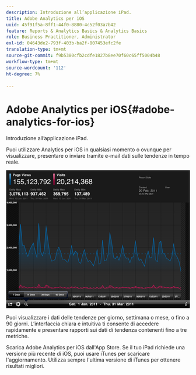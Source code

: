 ```yaml
---
description: Introduzione all’applicazione iPad.
title: Adobe Analytics per iOS
uuid: 45f91f5a-8ff1-44f0-8880-4c52f03a7b42
feature: Reports & Analytics Basics & Analytics Basics
role: Business Practitioner, Administrator
exl-id: 04643de2-793f-403b-ba2f-807453efc2fe
translation-type: tm+mt
source-git-commit: f9b5380cfb2cdfe1827b8ee70f60c65ff5004b48
workflow-type: tm+mt
source-wordcount: '112'
ht-degree: 7%

---
```


# Adobe Analytics per iOS{#adobe-analytics-for-ios}

Introduzione all’applicazione iPad.

Puoi utilizzare Analytics per iOS in qualsiasi momento o ovunque per visualizzare, presentare o inviare tramite e-mail dati sulle tendenze in tempo reale.

![](assets/ipad.png)

Puoi visualizzare i dati delle tendenze per giorno, settimana o mese, o fino a 90 giorni. L’interfaccia chiara e intuitiva ti consente di accedere rapidamente e presentare rapporti sui dati di tendenza contenenti fino a tre metriche.

Scarica Adobe Analytics per iOS dall&#39;App Store. Se il tuo iPad richiede una versione più recente di iOS, puoi usare iTunes per scaricare l&#39;aggiornamento. Utilizza sempre l&#39;ultima versione di iTunes per ottenere risultati migliori.
